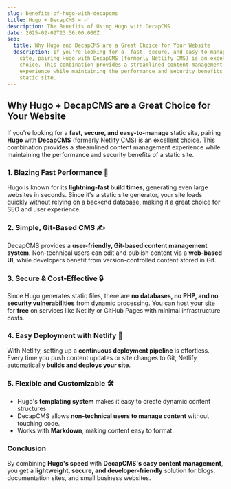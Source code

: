 ```yaml
---
slug: benefits-of-hugo-with-decapcms
title: Hugo + DecapCMS = ✅
description: The Benefits of Using Hugo with DecapCMS
date: 2025-02-02T23:56:00.000Z
seo:
  title: Why Hugo and DecapCMS are a Great Choice for Your Website
  description: If you're looking for a  fast, secure, and easy-to-manage static
    site, pairing Hugo with DecapCMS (formerly Netlify CMS) is an excellent
    choice. This combination provides a streamlined content management
    experience while maintaining the performance and security benefits of a
    static site.
---
```

## Why Hugo + DecapCMS are a Great Choice for Your Website

If you're looking for a **fast, secure, and easy-to-manage** static site, pairing **Hugo** with **DecapCMS** (formerly Netlify CMS) is an excellent choice. This combination provides a streamlined content management experience while maintaining the performance and security benefits of a static site.

### **1. Blazing Fast Performance 🚀**
Hugo is known for its **lightning-fast build times**, generating even large websites in seconds. Since it's a static site generator, your site loads quickly without relying on a backend database, making it a great choice for SEO and user experience.

### **2. Simple, Git-Based CMS ✍️**
DecapCMS provides a **user-friendly, Git-based content management system**. Non-technical users can edit and publish content via a **web-based UI**, while developers benefit from version-controlled content stored in Git.

### **3. Secure & Cost-Effective 🔒**
Since Hugo generates static files, there are **no databases, no PHP, and no security vulnerabilities** from dynamic processing. You can host your site for **free** on services like Netlify or GitHub Pages with minimal infrastructure costs.

### **4. Easy Deployment with Netlify 🎯**
With Netlify, setting up a **continuous deployment pipeline** is effortless. Every time you push content updates or site changes to Git, Netlify automatically **builds and deploys your site**.

### **5. Flexible and Customizable 🛠**
- Hugo's **templating system** makes it easy to create dynamic content structures.
- DecapCMS allows **non-technical users to manage content** without touching code.
- Works with **Markdown**, making content easy to format.

### **Conclusion**
By combining **Hugo's speed** with **DecapCMS's easy content management**, you get a **lightweight, secure, and developer-friendly** solution for blogs, documentation sites, and small business websites.
